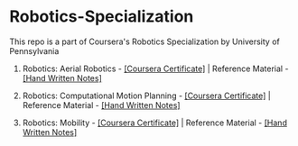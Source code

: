 # Robotics-Specialization

This repo is a part of Coursera's Robotics Specialization by University of Pennsylvania 

1. Robotics: Aerial Robotics - [[Coursera Certificate]](https://www.coursera.org/account/accomplishments/certificate/U7UD3KBVWMXH) | Reference Material - [[Hand Written Notes]](https://github.com/souvik0306/Robotics-Specialization/blob/543406c292f7d92bed6455d18adfccc827dd6531/Aerial%20Robotics/Aerial%20Robotics%20Notes.pdf)

2. Robotics: Computational Motion Planning - [[Coursera Certificate]](https://www.coursera.org/account/accomplishments/certificate/J9LBT4GW55TH) | Reference Material - [[Hand Written Notes]](https://github.com/souvik0306/Robotics-Specialization/blob/main/Computational%20Motion%20Planning/Computational%20Motion%20Planning%20Notes.pdf)

3. Robotics: Mobility - [[Coursera Certificate]](https://www.coursera.org/account/accomplishments/certificate/UAX8MXTVTTYZ) | Reference Material - [[Hand Written Notes]](https://github.com/souvik0306/Robotics-Specialization/blob/main/Computational%20Motion%20Planning/Computational%20Motion%20Planning%20Notes.pdf)
